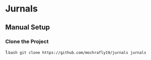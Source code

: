 # Jurnals

## Manual Setup

### Clone the Project

1.```bash
    git clone https://github.com/mochrafly19/jurnals jurnals
    ```
